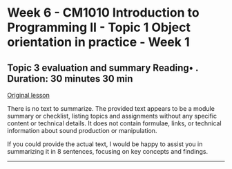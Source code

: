 # Week 6 - CM1010 Introduction to Programming II - Topic 1 Object orientation in practice - Week 1

## Topic 3 evaluation and summary Reading• . Duration: 30 minutes 30 min

[Original lesson](https://www.coursera.org/learn/uol-introduction-to-programming-2/supplement/wYBEO/topic-3-evaluation-and-summary)

There is no text to summarize. The provided text appears to be a module summary or checklist, listing topics and assignments without any specific content or technical details. It does not contain formulae, links, or technical information about sound production or manipulation.

If you could provide the actual text, I would be happy to assist you in summarizing it in 8 sentences, focusing on key concepts and findings.

---

